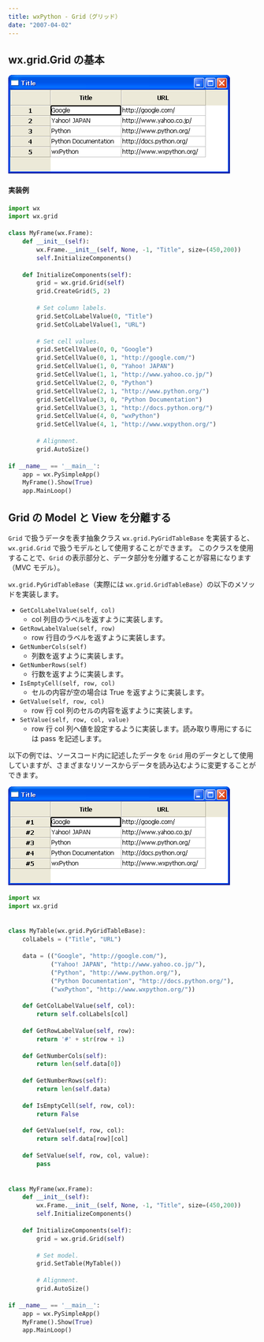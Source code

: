 ```yaml
---
title: wxPython - Grid（グリッド）
date: "2007-04-02"
---
```


wx.grid.Grid の基本
----

![./image/20070402-grid.png](./image/20070402-grid.png)

#### 実装例

```python
import wx
import wx.grid

class MyFrame(wx.Frame):
    def __init__(self):
        wx.Frame.__init__(self, None, -1, "Title", size=(450,200))
        self.InitializeComponents()

    def InitializeComponents(self):
        grid = wx.grid.Grid(self)
        grid.CreateGrid(5, 2)

        # Set column labels.
        grid.SetColLabelValue(0, "Title")
        grid.SetColLabelValue(1, "URL")

        # Set cell values.
        grid.SetCellValue(0, 0, "Google")
        grid.SetCellValue(0, 1, "http://google.com/")
        grid.SetCellValue(1, 0, "Yahoo! JAPAN")
        grid.SetCellValue(1, 1, "http://www.yahoo.co.jp/")
        grid.SetCellValue(2, 0, "Python")
        grid.SetCellValue(2, 1, "http://www.python.org/")
        grid.SetCellValue(3, 0, "Python Documentation")
        grid.SetCellValue(3, 1, "http://docs.python.org/")
        grid.SetCellValue(4, 0, "wxPython")
        grid.SetCellValue(4, 1, "http://www.wxpython.org/")

        # Alignment.
        grid.AutoSize()

if __name__ == '__main__':
    app = wx.PySimpleApp()
    MyFrame().Show(True)
    app.MainLoop()
```


Grid の Model と View を分離する
----

`Grid` で扱うデータを表す抽象クラス `wx.grid.PyGridTableBase` を実装すると、`wx.grid.Grid` で扱うモデルとして使用することができます。
このクラスを使用することで、`Grid` の表示部分と、データ部分を分離することが容易になります（MVC モデル）。

`wx.grid.PyGridTableBase`（実際には `wx.grid.GridTableBase`）の以下のメソッドを実装します。

- `GetColLabelValue(self, col)`
  - col 列目のラベルを返すように実装します。
- `GetRowLabelValue(self, row)`
  - row 行目のラベルを返すように実装します。
- `GetNumberCols(self)`
  - 列数を返すように実装します。
- `GetNumberRows(self)`
  - 行数を返すように実装します。
- `IsEmptyCell(self, row, col)`
  - セルの内容が空の場合は True を返すように実装します。
- `GetValue(self, row, col)`
  - row 行 col 列のセルの内容を返すように実装します。
- `SetValue(self, row, col, value)`
  - row 行 col 列へ値を設定するように実装します。読み取り専用にするには pass を記述します。

以下の例では、ソースコード内に記述したデータを `Grid` 用のデータとして使用していますが、さまざまなリソースからデータを読み込むように変更することができます。

![./image/20070402-grid2.png](./image/20070402-grid2.png)

```python
import wx
import wx.grid


class MyTable(wx.grid.PyGridTableBase):
    colLabels = ("Title", "URL")

    data = (("Google", "http://google.com/"),
            ("Yahoo! JAPAN", "http://www.yahoo.co.jp/"),
            ("Python", "http://www.python.org/"),
            ("Python Documentation", "http://docs.python.org/"),
            ("wxPython", "http://www.wxpython.org/"))

    def GetColLabelValue(self, col):
        return self.colLabels[col]

    def GetRowLabelValue(self, row):
        return '#' + str(row + 1)

    def GetNumberCols(self):
        return len(self.data[0])

    def GetNumberRows(self):
        return len(self.data)

    def IsEmptyCell(self, row, col):
        return False

    def GetValue(self, row, col):
        return self.data[row][col]

    def SetValue(self, row, col, value):
        pass


class MyFrame(wx.Frame):
    def __init__(self):
        wx.Frame.__init__(self, None, -1, "Title", size=(450,200))
        self.InitializeComponents()

    def InitializeComponents(self):
        grid = wx.grid.Grid(self)

        # Set model.
        grid.SetTable(MyTable())

        # Alignment.
        grid.AutoSize()

if __name__ == '__main__':
    app = wx.PySimpleApp()
    MyFrame().Show(True)
    app.MainLoop()
```

